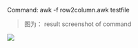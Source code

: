 Command: awk -f row2column.awk testfile

> 图为： result screenshot of command
<img src="https://github.com/tingkts/code-snippets-of-memo/blob/master/shell%20script/row2cloume/screenshot%20of%20command%20result.PNG"/>

